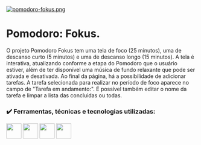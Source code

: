 [![pomodoro-fokus.png](https://i.postimg.cc/FH74Y1V4/pomodoro-fokus.png)](https://postimg.cc/Mn2446LP)

<div class="title">
    <h1>Pomodoro: Fokus.</h1>
</div>

<div class="about">
    <p>
      O projeto Pomodoro Fokus tem uma tela de foco (25 minutos), uma de descanso curto (5 minutos) e uma de descanso longo (15 minutos). A tela é interativa, atualizando conforme a etapa do Pomodoro que o usuário estiver, além de ter disponível uma música de fundo relaxante que pode ser ativada e desativada.
      Ao final da página, há a possibilidade de adicionar tarefas. A tarefa selecionada para realizar no período de foco aparece no campo de "Tarefa em andamento:". É possível também editar o nome da tarefa e limpar a lista das concluidas ou todas.
    <p>
</div>

<div class="tec">
    <h3>✔️ Ferramentas, técnicas e tecnologias utilizadas:</h3>
    <img loading="lazy" src="https://cdn.jsdelivr.net/gh/devicons/devicon@latest/icons/html5/html5-original-wordmark.svg" width="40" height="40"/>
    <img loading="lazy" src="https://cdn.jsdelivr.net/gh/devicons/devicon@latest/icons/css3/css3-original-wordmark.svg" width="40" height="40"/>
    <img loading="lazy" src="https://cdn.jsdelivr.net/gh/devicons/devicon@latest/icons/javascript/javascript-original.svg" width="40" height="40"/>
    <img loading="lazy" src="https://cdn.jsdelivr.net/gh/devicons/devicon@latest/icons/figma/figma-original.svg" width="40" height="40"/>  
</div>
